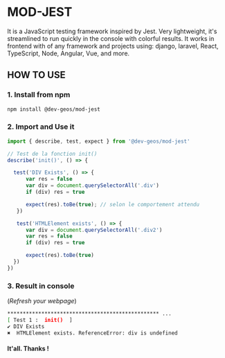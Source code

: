 # MOD-JEST
It is a JavaScript testing framework inspired by Jest. Very lightweight, it's streamlined to run quickly in the console with colorful results. It works in frontend with of any framework and projects using: django, laravel,  React, TypeScript, Node, Angular, Vue, and more.
## HOW TO USE

### 1. Install from npm

```bash
npm install @dev-geos/mod-jest
```

### 2. Import and Use it

```js
import { describe, test, expect } from '@dev-geos/mod-jest'

// Test de la fonction init()
describe('init()', () => {

  test('DIV Exists', () => {
      var res = false
      var div = document.querySelectorAll('.div')
      if (div) res = true

      expect(res).toBe(true); // selon le comportement attendu
   })

   test('HTMLElement exists', () => {
      var div = document.querySelectorAll('.div2')
      var res = false
      if (div) res = true

      expect(res).toBe(true)
  })
})
```

### 3. Result in console
(*Refresh your webpage*)

```bash
************************************************* ... 
[ Test 1 :  init()  ]
✔ DIV Exists
✖  HTMLElement exists. ReferenceError: div is undefined

```

#### It'all. Thanks !
